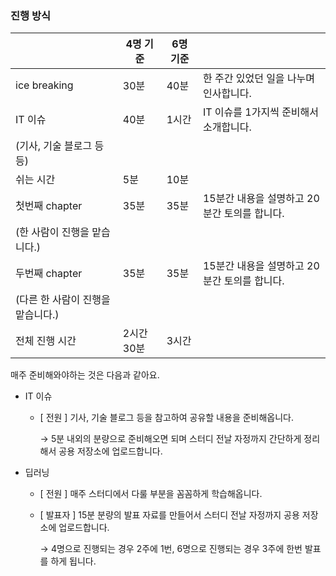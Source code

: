 ### 진행 방식

|                                   | 4명 기준   | 6명 기준 |                                              |
| --------------------------------- | ---------- | -------- | -------------------------------------------- |
| ice breaking                      | 30분       | 40분     | 한 주간 있었던 일을 나누며 인사합니다.       |
| IT 이슈                           | 40분       | 1시간    | IT 이슈를 1가지씩 준비해서 소개합니다.       |
| (기사, 기술 블로그 등등)          |            |          |                                              |
| 쉬는 시간                         | 5분        | 10분     |                                              |
| 첫번째 chapter                    | 35분       | 35분     | 15분간 내용을 설명하고 20분간 토의를 합니다. |
| (한 사람이 진행을 맡습니다.)      |            |          |                                              |
| 두번째 chapter                    | 35분       | 35분     | 15분간 내용을 설명하고 20분간 토의를 합니다. |
| (다른 한 사람이 진행을 맡습니다.) |            |          |                                              |
| 전체 진행 시간                    | 2시간 30분 | 3시간    |                                              |

매주 준비해와야하는 것은 다음과 같아요.

- IT 이슈

  - [ 전원 ] 기사, 기술 블로그 등을 참고하여 공유할 내용을 준비해옵니다.

    → 5분 내외의 분량으로 준비해오면 되며 스터디 전날 자정까지 간단하게 정리해서 공용 저장소에 업로드합니다.

- 딥러닝

  - [ 전원 ] 매주 스터디에서 다룰 부분을 꼼꼼하게 학습해옵니다.

  - [ 발표자 ] 15분 분량의 발표 자료를 만들어서 스터디 전날 자정까지 공용 저장소에 업로드합니다.

    → 4명으로 진행되는 경우 2주에 1번, 6명으로 진행되는 경우 3주에 한번 발표를 하게 됩니다.
